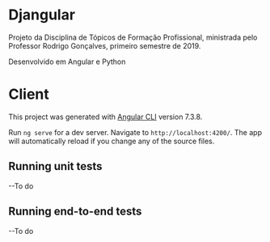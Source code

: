 # Djangular

Projeto da Disciplina de Tópicos de Formação Profissional, ministrada pelo Professor Rodrigo Gonçalves, primeiro semestre de 2019.

Desenvolvido em Angular e Python


# Client

This project was generated with [Angular CLI](https://github.com/angular/angular-cli) version 7.3.8.

Run `ng serve` for a dev server. Navigate to `http://localhost:4200/`. The app will automatically reload if you change any of the source files.

## Running unit tests

--To do

## Running end-to-end tests

--To do
